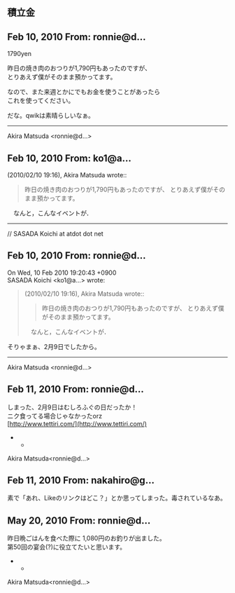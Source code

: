 ## 積立金

## Feb 10, 2010 From: ronnie@d...

1790yen

昨日の焼き肉のおつりが1,790円もあったのですが、  
とりあえず僕がそのまま預かってます。

なので、また来週とかにでもお金を使うことがあったら  
これを使ってください。

だな。qwikは素晴らしいなぁ。

* * *

Akira Matsuda \<ronnie@d...\>

## Feb 10, 2010 From: ko1@a...

(2010/02/10 19:16), Akira Matsuda wrote::

> 昨日の焼き肉のおつりが1,790円もあったのですが、 とりあえず僕がそのまま預かってます。

　なんと，こんなイベントが．

* * *

// SASADA Koichi at atdot dot net

## Feb 10, 2010 From: ronnie@d...

On Wed, 10 Feb 2010 19:20:43 +0900  
SASADA Koichi \<ko1@a...\> wrote:

> (2010/02/10 19:16), Akira Matsuda wrote::
> 
> > 昨日の焼き肉のおつりが1,790円もあったのですが、 とりあえず僕がそのまま預かってます。
> 
> 　なんと，こんなイベントが．

そりゃまぁ、2月9日でしたから。

* * *

Akira Matsuda \<ronnie@d...\>

## Feb 11, 2010 From: ronnie@d...

しまった、2月9日はむしろふぐの日だったか！  
ニク食ってる場合じゃなかったorz  
[http://www.tettiri.com/](http://www.tettiri.com/)

- -

Akira Matsuda\<ronnie@d...\>

## Feb 11, 2010 From: nakahiro@g...

素で「あれ、Likeのリンクはどこ？」とか思ってしまった。毒されているなあ。

## May 20, 2010 From: ronnie@d...

昨日晩ごはんを食べた際に 1,080円のお釣りが出ました。  
第50回の宴会(?)に役立てたいと思います。

- -

Akira Matsuda\<ronnie@d...\>

